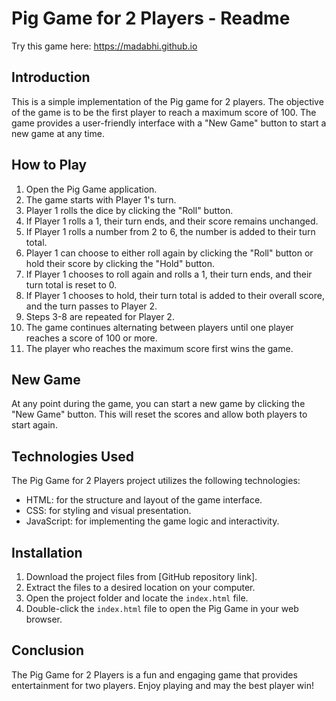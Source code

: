# Pig Game for 2 Players - Readme
Try this game here: https://madabhi.github.io

## Introduction
This is a simple implementation of the Pig game for 2 players. The objective of the game is to be the first player to reach a maximum score of 100. The game provides a user-friendly interface with a "New Game" button to start a new game at any time.

## How to Play
1. Open the Pig Game application.
2. The game starts with Player 1's turn.
3. Player 1 rolls the dice by clicking the "Roll" button.
4. If Player 1 rolls a 1, their turn ends, and their score remains unchanged.
5. If Player 1 rolls a number from 2 to 6, the number is added to their turn total.
6. Player 1 can choose to either roll again by clicking the "Roll" button or hold their score by clicking the "Hold" button.
7. If Player 1 chooses to roll again and rolls a 1, their turn ends, and their turn total is reset to 0.
8. If Player 1 chooses to hold, their turn total is added to their overall score, and the turn passes to Player 2.
9. Steps 3-8 are repeated for Player 2.
10. The game continues alternating between players until one player reaches a score of 100 or more.
11. The player who reaches the maximum score first wins the game.

## New Game
At any point during the game, you can start a new game by clicking the "New Game" button. This will reset the scores and allow both players to start again.

## Technologies Used
The Pig Game for 2 Players project utilizes the following technologies:
- HTML: for the structure and layout of the game interface.
- CSS: for styling and visual presentation.
- JavaScript: for implementing the game logic and interactivity.

## Installation
1. Download the project files from [GitHub repository link].
2. Extract the files to a desired location on your computer.
3. Open the project folder and locate the `index.html` file.
4. Double-click the `index.html` file to open the Pig Game in your web browser.

## Conclusion
The Pig Game for 2 Players is a fun and engaging game that provides entertainment for two players. Enjoy playing and may the best player win!
